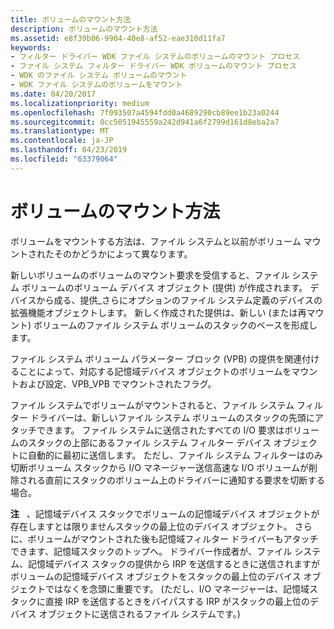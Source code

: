 ```yaml
---
title: ボリュームのマウント方法
description: ボリュームのマウント方法
ms.assetid: e8f39b06-9904-40e8-af52-eae310d11fa7
keywords:
- フィルター ドライバー WDK ファイル システムのボリュームのマウント プロセス
- ファイル システム フィルター ドライバー WDK ボリュームのマウント プロセス
- WDK のファイル システム ボリュームのマウント
- WDK ファイル システムのボリュームをマウント
ms.date: 04/20/2017
ms.localizationpriority: medium
ms.openlocfilehash: 7f093507a4594fdd0a4689290cb89ee1b23a0244
ms.sourcegitcommit: 0cc5051945559a242d941a6f2799d161d8eba2a7
ms.translationtype: MT
ms.contentlocale: ja-JP
ms.lasthandoff: 04/23/2019
ms.locfileid: "63379064"
---
```

# <a name="how-the-volume-is-mounted"></a>ボリュームのマウント方法


ボリュームをマウントする方法は、ファイル システムと以前がボリューム マウントされたそのかどうかによって異なります。

新しいボリュームのボリュームのマウント要求を受信すると、ファイル システム ボリュームのボリューム デバイス オブジェクト (提供) が作成されます。 デバイスから成る、提供\_さらにオプションのファイル システム定義のデバイスの拡張機能オブジェクトします。 新しく作成された提供は、新しい (または再マウント) ボリュームのファイル システム ボリュームのスタックのベースを形成します。

ファイル システム ボリューム パラメーター ブロック (VPB) の提供を関連付けることによって、対応する記憶域デバイス オブジェクトのボリュームをマウントおよび設定、VPB\_VPB でマウントされたフラグ。

ファイル システムでボリュームがマウントされると、ファイル システム フィルター ドライバーは、新しいファイル システム ボリュームのスタックの先頭にアタッチできます。 ファイル システムに送信されたすべての I/O 要求はボリュームのスタックの上部にあるファイル システム フィルター デバイス オブジェクトに自動的に最初に送信します。 ただし、ファイル システム フィルターはのみ切断ボリューム スタックから I/O マネージャー送信高速な I/O ボリュームが削除される直前にスタックのボリューム上のドライバーに通知する要求を切断する場合。

**注**   、記憶域デバイス スタックでボリュームの記憶域デバイス オブジェクトが存在しますとは限りませんスタックの最上位のデバイス オブジェクト。 さらに、ボリュームがマウントされた後も記憶域フィルター ドライバーもアタッチできます、記憶域スタックのトップへ。 ドライバー作成者が、ファイル システム、記憶域デバイス スタックの提供から IRP を送信するときに送信されますがボリュームの記憶域デバイス オブジェクトをスタックの最上位のデバイス オブジェクトではなくを念頭に重要です。 (ただし、I/O マネージャーは、記憶域スタックに直接 IRP を送信するときをバイパスする IRP がスタックの最上位のデバイス オブジェクトに送信されるファイル システムです。)

 

 

 




